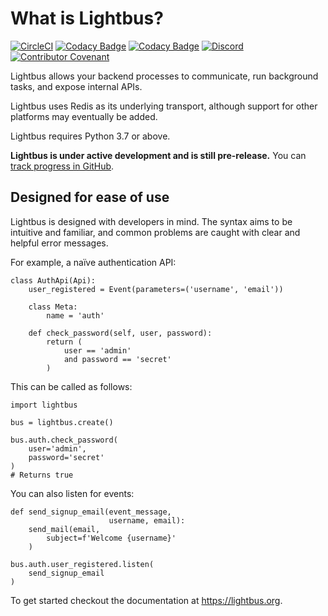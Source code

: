 # What is Lightbus?

[![CircleCI](https://circleci.com/gh/adamcharnock/lightbus/tree/master.svg?style=svg)](https://circleci.com/gh/adamcharnock/lightbus/tree/master)
[![Codacy Badge](https://api.codacy.com/project/badge/Grade/801d031fd2714b4f9c643182f1fbbd0b)](https://www.codacy.com/app/adamcharnock/lightbus?utm_source=github.com&amp;utm_medium=referral&amp;utm_content=adamcharnock/lightbus&amp;utm_campaign=Badge_Grade)
[![Codacy Badge](https://api.codacy.com/project/badge/Coverage/801d031fd2714b4f9c643182f1fbbd0b)](https://www.codacy.com/app/adamcharnock/lightbus?utm_source=github.com&utm_medium=referral&utm_content=adamcharnock/lightbus&utm_campaign=Badge_Coverage)
[![Discord](https://img.shields.io/discord/645218336229031946)](https://discord.gg/2j594ws)
[![Contributor Covenant](https://img.shields.io/badge/Contributor%20Covenant-v2.0%20adopted-ff69b4.svg)](https://lightbus.org/reference/code-of-conduct/)

Lightbus allows your backend processes to communicate, run background tasks,
and expose internal APIs.

Lightbus uses Redis as its underlying transport, although support
for other platforms may eventually be added.

Lightbus requires Python 3.7 or above.

**Lightbus is under active development and is still pre-release.**
You can [track progress in GitHub][issue-1].

## Designed for ease of use

Lightbus is designed with developers in mind. The syntax aims to
be intuitive and familiar, and common problems are caught with
clear and helpful error messages.

For example, a naïve authentication API:

```python3
class AuthApi(Api):
    user_registered = Event(parameters=('username', 'email'))

    class Meta:
        name = 'auth'

    def check_password(self, user, password):
        return (
            user == 'admin'
            and password == 'secret'
        )
```

This can be called as follows:

```python3
import lightbus

bus = lightbus.create()

bus.auth.check_password(
    user='admin',
    password='secret'
)
# Returns true
```

You can also listen for events:

```python3
def send_signup_email(event_message,
                      username, email):
    send_mail(email,
        subject=f'Welcome {username}'
    )

bus.auth.user_registered.listen(
    send_signup_email
)
```

To get started checkout the documentation at https://lightbus.org.

[issue-1]: https://github.com/adamcharnock/lightbus/issues/1
